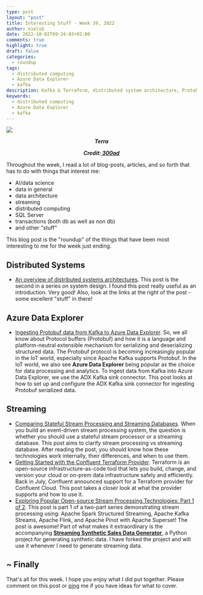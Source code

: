 ```yaml
---
type: post
layout: "post"
title: Interesting Stuff - Week 39, 2022
author: nielsb
date: 2022-10-02T09:24:03+02:00
comments: true
highlight: true
draft: false
categories:
  - roundup
tags:
  - distributed computing
  - Azure Data Explorer
  - kafka
description: Kafka & Terraform, distributed system architecture, Protobuf - Kafka & Azure Data Explorer, and other interesting topics.
keywords:
  - distributed computing
  - Azure Data Explorer
  - kafka   
---
```


![](/images/posts/terraform.jpg)

**<p style="text-align: center;"><em>Terra</em></p>**
**<p style="text-align: center;"><em>Credit:<a href="https://www.istockphoto.com/portfolio/3000ad"> 300ad</a></em></p>**

Throughout the week, I read a lot of blog-posts, articles, and so forth that has to do with things that interest me:

* AI/data science
* data in general
* data architecture
* streaming
* distributed computing
* SQL Server
* transactions (both db as well as non db)
* and other "stuff"

This blog post is the "roundup" of the things that have been most interesting to me for the week just ending.

<!--more-->

## Distributed Systems

* [An overview of distributed systems architectures][1]. This post is the second in a series on system design. I found this post really useful as an introduction. Very good! Also, look at the links at the right of the post - some excellent "stuff" in there!

## Azure Data Explorer

* [Ingesting Protobuf data from Kafka to Azure Data Explorer][2]. So, we all know about Protocol buffers (Protobuf) and how it is a language and platform-neutral extensible mechanism for serializing and deserializing structured data. The Protobuf protocol is becoming increasingly popular in the IoT world, especially since Apache Kafka supports Protobuf. In the IoT world, we also see **Azure Data Explorer** being popular as the choice for data processing and analytics. To ingest data from Kafka into Azure Data Explorer, we use the ADX Kafka sink connector. This post looks at how to set up and configure the ADX Kafka sink connector for ingesting Protobuf serialized data.

## Streaming

* [Comparing Stateful Stream Processing and Streaming Databases][3]. When you build an event-driven stream processing system, the question is whether you should use a stateful stream processor or a streaming database. This post aims to clarify stream processing vs streaming database. After reading the post, you should know how these technologies work internally, their differences, and when to use them.
* [Getting Started with the Confluent Terraform Provider][4]. Terraform is an open-source infrastructure-as-code tool that lets you build, change, and version your cloud or on-prem data infrastructure safely and efficiently. Back in July, Confluent announced support for a Terraform provider for Confluent Cloud. This post takes a closer look at what the provider supports and how to use it. 
* [Exploring Popular Open-source Stream Processing Technologies: Part 1 of 2][5]. This post is part 1 of a two-part series demonstrating stream processing using: Apache Spark Structured Streaming, Apache Kafka Streams, Apache Flink, and Apache Pinot with Apache Superset! The post is awesome! Part of what makes it extraordinary is the accompanying [**Streaming Synthetic Sales Data Generator**][6], a Python project for generating synthetic data. I have forked the project and will use it whenever I need to generate streaming data.

## ~ Finally

That's all for this week. I hope you enjoy what I did put together. Please comment on this post or [ping][ma] me if you have ideas for what to cover.

[ma]: mailto:niels.it.berglund@gmail.com
[mp]: https://blog.acolyer.org
[iq]: https://www.infoq.com/
[ew]: http://sqlonice.com/
[re]: http://blog.revolutionanalytics.com
[sqsk]: https://www.sqlskills.com
[mdaveyblog]: https://mdavey.wordpress.com/
[charlblog]: https://charlla.com/

[jovpop]: https://twitter.com/JovanPop_MSFT
[bobw]: https://twitter.com/bobwardms
[revod]: https://twitter.com/revodavid
[lonny]: https://twitter.com/sqL_handLe
[ewtw]: https://twitter.com/sqlOnIce
[buckw]: https://twitter.com/BuckWoodyMSFT
[mattw]: https://twitter.com/matthewwarren
[murba]: https://twitter.com/muratdemirbas
[daveda]: https://twitter.com/davidthecoder
[adcol]: https://twitter.com/adriancolyer
[jesrod]: https://twitter.com/jrdothoughts
[tomaz]: https://twitter.com/tomaz_tsql
[dataart]: https://twitter.com/dataartisans
[luis]: https://twitter.com/luis_de_sousa
[benstop]: https://twitter.com/benstopford
[conflu]: https://twitter.com/confluentinc
[tylert]: https://twitter.com/tyler_treat
[andrewng]: https://twitter.com/AndrewYNg
[lawr]: https://twitter.com/bytezn
[jue]: https://twitter.com/b0rk
[yan]: https://twitter.com/theburningmonk
[danny]: https://twitter.com/g9yuayon
[rmoff]: https://twitter.com/rmoff
[ryansw]: https://twitter.com/ryanswanstrom
[pabloc]: https://twitter.com/pabloc_ds
[mklep]: https://twitter.com/martinkl
[mdavey]: https://twitter.com/matt_davey
[jboner]: https://twitter.com/jboner
[joeduff]: https://twitter.com/funcOfJoe
[charl]: https://twitter.com/charllamprecht
[dbricks]: https://twitter.com/databricks
[adsit]: https://twitter.com/SitnikAdam
[vicky]: https://twitter.com/vickyharp
[dscentral]: https://twitter.com/DataScienceCtrl
[natemc]: https://twitter.com/natemcmaster
[ads]: https://twitter.com/azuredatastudio
[travw]: https://twitter.com/radtravis
[emilk]: https://twitter.com/IsTheArchitect
[netflx]: https://netflixtechblog.com/

[1]: https://learncsdesigns.medium.com/an-overview-of-distributed-systems-architectures-4719692f8558
[2]: https://techcommunity.microsoft.com/t5/azure-data-explorer-blog/ingesting-protobuf-data-from-kafka-to-azure-data-explorer/ba-p/3595793
[3]: https://medium.com/event-driven-utopia/comparing-stateful-stream-processing-and-streaming-databases-c8c670f3f4bb
[4]: https://www.confluent.io/blog/confluent-terraform-provider-intro/
[5]: https://itnext.io/exploring-popular-open-source-stream-processing-technologies-part-1-of-2-31069337ba0e
[6]: https://github.com/garystafford/streaming-sales-generator
